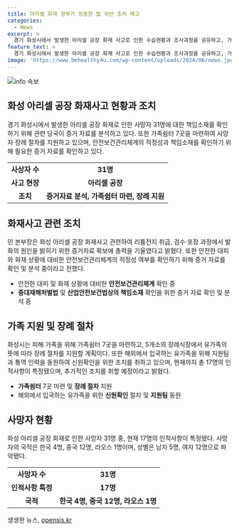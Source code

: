```yaml
---
title: 아리셀 화재 정부가 엄중한 법 위반 조처 예고
categories:
  - News
excerpt: >
  경기 화성시에서 발생한 아리셀 공장 화재 사고로 인한 수습현황과 조사과정을 공유하고, 가족을 지원하기 위해 가족쉼터 7곳을 마련하고 있으며, 장례 절차도 지원할 계획이다. 또한, 사망자의 신원 확인이 진행 중이며, 국적별로 총 17명이 특정되었으며, 관련 정부 당국은 사고의 법 위반 여부를 엄중히 조사할 예정이라고 밝혔다. 화제의 이슈를 놓치지 마시고, 노컷뉴스와 함께 세상을 바꿔보세요. (요약문: 150자)
feature_text: >
  경기 화성시에서 발생한 아리셀 공장 화재 사고로 인한 수습현황과 조사과정을 공유하고, 가족을 지원하기 위해 가족쉼터 7곳을 마련하고 있으며, 장례 절차도 지원할 계획이다. 또한, 사망자의 신원 확인이 진행 중이며, 국적별로 총 17명이 특정되었으며, 관련 정부 당국은 사고의 법 위반 여부를 엄중히 조사할 예정이라고 밝혔다. 화제의 이슈를 놓치지 마시고, 노컷뉴스와 함께 세상을 바꿔보세요. (요약문: 150자)
image: 'https://www.behealthy4u.com/wp-content/uploads/2024/06/news.jpg'
---
```


<p><img src="https://www.behealthy4u.com/wp-content/uploads/2024/06/news.jpg" alt="info 속보" /></p>

<h2 data-ke-size="size26">화성 아리셀 공장 화재사고 현황과 조치</h2>

<p data-ke-size="size16">경기 화성시에서 발생한 아리셀 공장 화재로 인한 사망자 31명에 대한 책임소재를 확인하기 위해 관련 당국이 증거 자료를 분석하고 있다. 또한 가족쉼터 7곳을 마련하여 사망자 장례 절차를 지원하고 있으며, 안전보건관리체계의 적정성과 책임소재를 확인하기 위해 필요한 증거 자료를 확인하고 있다.</p>

<table>
  <tr>
    <td style="text-align: center; height: 17px;"><b>사상자 수</b></td>
    <td style="text-align: center; height: 17px;"><b>31명</b></td>
  </tr>
  <tr>
    <td style="text-align: center; height: 17px;"><b>사고 현장</b></td>
    <td style="text-align: center; height: 17px;"><b>아리셀 공장</b></td>
  </tr>
  <tr>
    <td style="text-align: center; height: 17px;"><b>조치</b></td>
    <td style="text-align: center; height: 17px;"><b>증거자료 분석, 가족쉼터 마련, 장례 지원</b></td>
  </tr>
</table>

<h2 data-ke-size="size26">화재사고 관련 조치</h2>

<p data-ke-size="size16">민 본부장은 화성 아리셀 공장 화재사고 관련하여 리튬전지 취급, 검수·포장 과정에서 발화의 원인을 밝히기 위한 증거자료 확보에 총력을 기울였다고 밝혔다. 또한 안전한 대피와 화재 상황에 대비한 안전보건관리체계의 적정성 여부를 확인하기 위해 증거 자료를 확인 및 분석 중이라고 전했다.</p>

<ul>
  <li>안전한 대피 및 화재 상황에 대비한 <b>안전보건관리체계</b> 확인 중</li>
  <li><b>중대재해처벌법</b> 및 <b>산업안전보건법상의 책임소재</b> 확인을 위한 증거 자료 확인 및 분석 중</li>
</ul>

<h2 data-ke-size="size26">가족 지원 및 장례 절차</h2>

<p data-ke-size="size16">화성시는 피해 가족을 위해 가족쉼터 7곳을 마련하고, 5개소의 장례식장에서 유가족의 뜻에 따라 장례 절차를 지원할 계획이다. 또한 해외에서 입국하는 유가족을 위해 지원팀과 통역 인력을 동원하여 신원확인을 위한 조치를 취하고 있으며, 현재까지 총 17명의 인적사항이 특정됐으며, 추가적인 조치를 취할 예정이라고 밝혔다.</p>

<ul>
  <li><b>가족쉼터</b> 7곳 마련 및 <b>장례 절차</b> 지원</li>
  <li>해외에서 입국하는 유가족을 위한 <b>신원확인</b> 절차 및 <b>지원팀</b> 동원</li>
</ul>

<h2 data-ke-size="size26">사망자 현황</h2>

<p data-ke-size="size16">화성 아리셀 공장 화재로 인한 사망자 31명 중, 현재 17명의 인적사항이 특정됐다. 사망자의 국적은 한국 4명, 중국 12명, 라오스 1명이며, 성별은 남자 5명, 여자 12명으로 파악됐다.</p>

<table>
  <tr>
    <td style="text-align: center; height: 17px;"><b>사망자 수</b></td>
    <td style="text-align: center; height: 17px;"><b>31명</b></td>
  </tr>
  <tr>
    <td style="text-align: center; height: 17px;"><b>인적사항 특정</b></td>
    <td style="text-align: center; height: 17px;"><b>17명</b></td>
  </tr>
  <tr>
    <td style="text-align: center; height: 17px;"><b>국적</b></td>
    <td style="text-align: center; height: 17px;"><b>한국 4명, 중국 12명, 라오스 1명</b></td>
  </tr>
</table>
생생한 뉴스, <a href="https://opensis.kr" rel="dofollow">opensis.kr</a>


